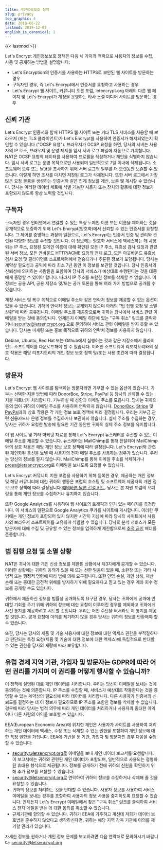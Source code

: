 ```yaml
---
title: 개인정보보호 정책
slug: privacy
top_graphic: 4
date: 2018-06-22
lastmod: 2019-12-05
english_is_canonical: 1
---
```


{{< lastmod >}}

Let's Encrypt 개인정보보호 정책은 다음 세 가지의 맥락으로 사용자의 정보를 수집, 사용 및 공개하는 방법을 설명합니다:

* Let's Encryption의 인증서를 사용하는 HTTPS로 보안된 웹 사이트를 방문하는 경우
* 구독자인 경우, 즉 Let's Encrypt에서 인증서를 요청하고 사용하는 경우
* Let's Encrypt 웹 사이트, 커뮤니티 토론 포럼, letencrypt.org 아래의 다른 웹 페이지 및 Let's Encrypt가 계정을 운영하는 타사 소셜 미디어 사이트를 방문하는 경우

## 신뢰 기관

Let's Encrypt 인증서와 함께 HTTPS 웹 사이트 또는 기타 TLS 서비스를 사용할 때 브라우저 (또는 TLS 클라이언트)가 Let's Encrypt를 사용하여 인증서가 해지되었는지 확인할 수 있습니다 ("OCSP 요청"). 브라우저가 OCSP 요청을 하면, 당사의 서버는 사용자의 IP 주소, 브라우저 및 운영 체제를 임시 서버 로그 파일에 자동으로 기록합니다. NAT은 OCSP 요청의 데이터를 사용하여 프로필을 작성하거나 개인을 식별하지 않습니다. 임시 서버 로그는 운영 목적으로만 사용되며 일반적으로 7일 이내에 삭제됩니다. 소프트웨어 오류 또는 남용을 조사하기 위해 서버 로그의 일부를 더 오랫동안 보존할 수 있습니다. 이렇게 하면 조사를 마치면 저장된 로그가 삭제됩니다. 또한 서버 로그에서 가장 많은 요청 볼륨을 생성하는 인증서와 같은 집계 정보를 계산, 보존 및 게시할 수 있습니다. 당사는 이러한 데이터 세트에 식별 가능한 사용자 또는 장치의 활동에 대한 정보가 포함되지 않도록 항상 노력할 것입니다.

## 구독자

구독자인 경우 인터넷에서 연결할 수 있는 특정 도메인 이름 또는 이름을 제어하는 것을 공개적으로 보증하기 위해 Let's Encrypt(암호화)에서 신뢰할 수 있는 인증서를 요청합니다. 그 제어를 증명하는 과정의 일환으로, Let's Encrypt는 인증서 인증 및 관리와 관련된 다양한 정보를 수집할 것입니다. 이 정보에는 암호화 서비스에 액세스하는 데 사용되는 IP 주소, 요청된 도메인 이름에 대해 확인된 모든 IP 주소, 유효성 검사 요청과 관련된 서버 정보, 모든 인바운드 HTTP/ACME 요청의 전체 로그, 모든 아웃바운드 유효성 검사 요청 및 클라이언트 소프트웨어에서 전송되거나 추론된 정보가 포함됩니다. 당사는 계약상 필요성과 공익에 따라 최소 7년 동안 이 정보를 보관할 것입니다. 당사 인증서의 신뢰성에 의지하는 사람들을 포함하여 당사의 서비스가 예상대로 수행된다는 것을 대중에게 증명할 수 있어야 합니다. 따라서 IP 주소를 포함한 정보를 삭제할 수 없습니다. 이 정보는 공용 API, 공용 저장소 및/또는 공개 토론을 통해 여러 가지 방법으로 공개될 수 있습니다.

계정 서비스 및 복구 목적으로 이메일 주소와 같은 연락처 정보를 제공할 수 있는 옵션이 있을 수 있습니다. 귀하의 연락처 정보는 공개되지 않으며 아래의 "법 집행 요청 및 소멸 상황"에 따라 공유됩니다. 이메일 주소를 제공함으로써 귀하는 당사에서 서비스 관련 이메일을 받는 것에 동의합니다. 언제든지 이메일 하단에 있는 "구독 취소" 링크를 클릭하거나 [security@letsencrypt.org](mailto:security@letsencrypt.org).으로 문의하여 서비스 관련 이메일을 받지 못할 수 있습니다. 당사는 마케팅 또는 홍보 목적으로 귀하의 연락처 정보를 사용하지 않습니다.

Debian, Ubuntu, Red Hat 또는 Github에서 실행하는 것과 같은 저장소에서 클라이언트 소프트웨어를 다운로드해야 할 수 있습니다. 이러한 소프트웨어 리포지토리와의 상호 작용은 해당 리포지토리의 개인 정보 보호 정책 및/또는 사용 조건에 따라 결정됩니다.

## 방문자

Let's Encrypt 웹 사이트를 탐색하는 방문자라면 기부할 수 있는 옵션이 있습니다. 기부는 선택한 지불 방법에 따라 DonorBox, Stripe, PayPal 등 당사의 신뢰할 수 있는 지불 파트너가 처리합니다. 기부하실 때 성함과 이메일 주소를 모읍니다. 당사는 귀하의 동의 없이 귀하의 이메일 주소를 사용하여 연락하지 않습니다. [DonorBox](https://donorbox.org/privacy), [Stripe](https://stripe.com/privacy/) 및 [PayPal](https://www.paypal.com/us/webapps/mpp/ua/privacy-full)과의 상호 작용은 각 개인 정보 보호 정책에 따라 결정됩니다. 우리는 기부금 관련 신용카드나 은행 정보를 수집하거나 보관하지 않습니다. 실제 주소를 수집하는 경우, 당사는 귀하가 요청한 발송에 필요한 기간 동안만 귀하의 실제 주소 정보를 유지합니다.

이 웹 사이트 및 기타 마케팅 자료를 통해 Let's Encrypt 뉴스레터를 수신할 수 있는 이메일 주소를 제공할 수 있습니다. 뉴스레터는 MailChimp를 통해 전달되며 MailChimp와의 상호 작용은 해당 개인 정보 보호 정책에 따라 결정됩니다. Let's Encrypt와 관련된 개인화된 통신을 보낼 때 사용자의 전자 메일 주소를 사용하는 경우가 있습니다. 우리는 당신의 정보를 팔지 않습니다. MailChimp를 통해 이메일 주소를 삭제하거나 [press@letsencrypt.org](mailto:press@letsencrypt.org)로 이메일을 보내도록 요청할 수 있습니다.

Let's Encrypt 커뮤니티 지원 포럼을 사용하기 위해 등록한 경우, 제공하는 개인 정보 및 해당 커뮤니티에 대한 귀하의 행동은 포럼의 호스팅 및 소프트웨어 제공자의 개인 정보 보호 정책에 따라 결정됩니다.[예의바른 담론 건설 키트](https://www.discourse.org/privacy). 당사는 본 지원 포럼의 오퍼링을 통해 개인 정보를 수집하거나 유지하지 않습니다.

또한 Google Analytics를 사용하여 웹 사이트의 트래픽과 인기 있는 페이지를 측정합니다. 이 서비스의 일환으로 Google Analytics 쿠키를 사이트에 게시합니다. 이러한 쿠키에는 개인 정보가 포함되어 있지 않지만 시간이 지남에 따라 당사의 사이트에서 사용자의 브라우저 소프트웨어를 고유하게 식별할 수 있습니다. 당사의 분석 서비스가 모든 방문자에 대해 수집 및 공유할 수 있는 정보를 엄격하게 제한함으로써 [추적 금지](http://donottrack.us/) 헤더를 존중합니다.

## 법 집행 요청 및 소멸 상황

NAT은 귀사에 대한 개인 신상 정보를 제한된 상황에서 제3자에게 공개할 수 있습니다. 이러한 상황에는 귀하의 동의가 있을 때 또는 선한 믿음이 있을 때, 소환장 또는 기타 사법적 또는 행정적 명령에 따라 법에 의해 요구됩니다. 또한 인명 손실, 개인 상해, 재산 손해 또는 중대한 금전적 위해를 방지하기 위해 필요하다고 믿고 있는 경우 계좌 회수 정보를 공개할 수도 있습니다.

귀하께서 제출하신 정보를 법률상 공개하도록 요구된 경우, 당사는 귀하에게 공개에 반대할 기회를 주기 위해 귀하의 정보에 대한 요청이 이루어진 경우를 제외하고 귀하에게 사전 통지를 제공하려고 시도할 것입니다. 우리는 어떤 수단을 써서라도 이 통지를 제공할 것입니다. 공개 요청에 이의를 제기하지 않을 경우 당사는 귀하의 정보를 반환해야 할 수 있습니다.

또한, 당사는 당사의 제품 및 기술 사용자에 대한 정보에 대한 액세스 권한을 부적절하다고 판단되는 특정 요청(제품 및 기술에 대한 정보에 대한 액세스)에 독립적으로 반대할 수 있는 권한을 당사의 재량에 따라 보유합니다.

## 유럽 경제 지역 기관, 가입자 및 방문자는 GDPR에 따라 어떤 권리를 가지며 이 권리를 어떻게 행사할 수 있습니까?

이 정책에 설명된 대로 개인 데이터를 처리합니다. 우리는 당신이 이메일을 보내는 것에 동의하는 것에 의존합니다. IP 주소를 수집할 때, 서비스가 예상대로 작동한다는 것을 증명할 수 있는 계약상의 필요성에 따라 데이터를 처리합니다. 다른 사용자가 인증서의 신뢰도를 결정하는 데 이 정보가 필요하므로 IP 주소를 포함한 정보를 삭제할 수 없습니다. 경우에 따라 당사는 법적 의무에 따라 개인 데이터를 처리하거나 사용자의 중대한 이익이나 다른 사람의 이익을 보호할 수 있습니다.

EEA(European Economic Area)에 위치한 개인은 사용자가 사이트를 사용하여 처리하는 개인 데이터에 액세스, 수정 또는 삭제할 수 있는 권한을 포함하여 개인 정보에 대한 특정 권한을 가집니다. EEA에 기반을 둔 기관, 가입자 및 방문자인 경우 다음을 수행할 수 있습니다:

* security@letsencrypt.org로 이메일을 보내 개인 데이터 보고서를 요청합니다. 이 보고서에는 귀하와 관련된 개인 데이터가 포함되며, 일반적으로 사용되는 정형화된 휴대용 형식으로 제공됩니다. 정보를 공개하기 전에 귀하의 신원을 확인하기 위해 추가 정보를 요청할 수 있습니다.
* security@letsencrypt.org로 연락하여 귀하의 정보를 수정하거나 삭제해 줄 것을 요청할 수 있습니다.
* 귀하의 정보를 처리하는 것을 반대할 수 있습니다. 사용자 정보를 사용하여 서비스 이메일을 보내는 경우를 포함하여 사용자의 정보 사용을 중지하도록 요청할 수 있습니다. 언제든지 Let's Encrypt 이메일에서 찾은 "구독 취소" 링크를 클릭하여 서비스 전자 메일을 받는 데 대한 동의를 취소할 수 있습니다.
* 규제기관에 항의할 수 있습니다. 귀하가 EEA에 거주하고 계신데 저희가 데이터 보호법을 준수하지 않았다고 생각하신다면, 귀하는 해당 지역 감독 기관에 이의를 제기할 권리가 있습니다.

자세한 정보를 원하거나 개인 정보 문제를 보고하려면 다음 연락처로 문의하시기 바랍니다: [security@letsencrypt.org](mailto:security@letsencrypt.org)
